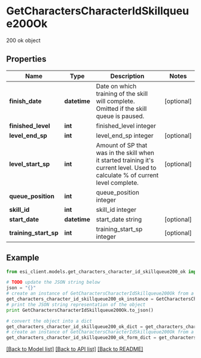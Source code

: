 # GetCharactersCharacterIdSkillqueue200Ok

200 ok object

## Properties

Name | Type | Description | Notes
------------ | ------------- | ------------- | -------------
**finish_date** | **datetime** | Date on which training of the skill will complete. Omitted if the skill queue is paused. | [optional] 
**finished_level** | **int** | finished_level integer | 
**level_end_sp** | **int** | level_end_sp integer | [optional] 
**level_start_sp** | **int** | Amount of SP that was in the skill when it started training it&#39;s current level. Used to calculate % of current level complete. | [optional] 
**queue_position** | **int** | queue_position integer | 
**skill_id** | **int** | skill_id integer | 
**start_date** | **datetime** | start_date string | [optional] 
**training_start_sp** | **int** | training_start_sp integer | [optional] 

## Example

```python
from esi_client.models.get_characters_character_id_skillqueue200_ok import GetCharactersCharacterIdSkillqueue200Ok

# TODO update the JSON string below
json = "{}"
# create an instance of GetCharactersCharacterIdSkillqueue200Ok from a JSON string
get_characters_character_id_skillqueue200_ok_instance = GetCharactersCharacterIdSkillqueue200Ok.from_json(json)
# print the JSON string representation of the object
print GetCharactersCharacterIdSkillqueue200Ok.to_json()

# convert the object into a dict
get_characters_character_id_skillqueue200_ok_dict = get_characters_character_id_skillqueue200_ok_instance.to_dict()
# create an instance of GetCharactersCharacterIdSkillqueue200Ok from a dict
get_characters_character_id_skillqueue200_ok_form_dict = get_characters_character_id_skillqueue200_ok.from_dict(get_characters_character_id_skillqueue200_ok_dict)
```
[[Back to Model list]](../README.md#documentation-for-models) [[Back to API list]](../README.md#documentation-for-api-endpoints) [[Back to README]](../README.md)


